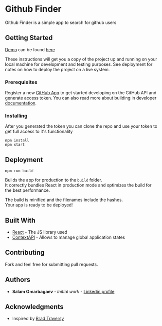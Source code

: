 # Github Finder 
Github Finder is a simple app to search for github users

## Getting Started
[Demo](https://github-users-finder.netlify.com/) can be found [here](https://github-users-finder.netlify.com/)</br>

These instructions will get you a copy of the project up and running on your local machine for development and testing purposes. See deployment for notes on how to deploy the project on a live system.</br>


### Prerequisites

 Register a new [GitHub App](https://github.com/settings/apps/new) to get started developing on the GitHub API and generate access token. You can also read more about building in developer [documentation](https://developer.github.com/apps/about-apps/).

### Installing

After you generated the token you can clone the repo and use your token to get full access to it's functionality

```
npm install
npm start
```

## Deployment

`npm run build`

Builds the app for production to the `build` folder.<br>
It correctly bundles React in production mode and optimizes the build for the best performance.

The build is minified and the filenames include the hashes.<br>
Your app is ready to be deployed!

## Built With

* [React](https://reactjs.org/docs/getting-started.html) - The JS library used
* [ContextAPI](https://reactjs.org/docs/context.html) - Allows to manage global application states

## Contributing

Fork and feel free for submitting pull requests.


## Authors

* **Salam Omarbagaev** - *Initial work* - [Linkedin profile](https://www.linkedin.com/in/omarbagaev/)

## Acknowledgments

* Inspired by [Brad Traversy](https://github.com/bradtraversy)
